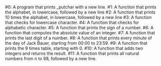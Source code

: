 #0: A program that prints _putchar with a new line.
#1: A function that prints the alphabet, in lowercase, followed by a new line
#2: A function that prints 10 times the alphabet, in lowercase, followed by a new line
#3: A function that checks for lowercase character.
#4: A function that checks for alphabetic character.
#5: A function that prints the sign of a number.
#6: A function that computes the absolute value of an integer.
#7: A function that prints the last digit of a number.
#8: A function that prints every minute of the day of Jack Bauer, starting from 00:00 to 23:59.
#9: A function that prints the 9 times table, starting with 0.
#10: A function that adds two integers and returns the result.
#11: A function that prints all natural numbers from n to 98, followed by a new line.
